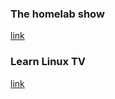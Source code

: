 ### The homelab show
[link](https://www.youtube.com/watch?v=iRmXLUmsQjQ&list=PLjGQNuuUzvmtAzqgH7PVvnF_v0X9ZKMeA&index=86)

### Learn Linux TV
[link](https://www.youtube.com/@LearnLinuxTV/featured)
